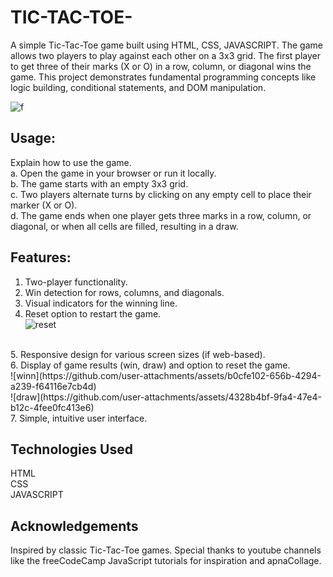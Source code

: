 # TIC-TAC-TOE-
A simple Tic-Tac-Toe game built using HTML, CSS, JAVASCRIPT. The game allows two players to play against each other on a 3x3 grid. The first player to get three of their marks (X or O) in a row, column, or diagonal wins the game. This project demonstrates fundamental programming concepts like logic building, conditional statements, and DOM manipulation.

![f](https://github.com/user-attachments/assets/2770d076-5caa-483b-a401-d3226721d60c)


## Usage:
  Explain how to use the game.<br>
  a. Open the game in your browser or run it locally.<br>
  b. The game starts with an empty 3x3 grid.<br>
  c. Two players alternate turns by clicking on any empty cell to place their marker (X or O).<br>
  d. The game ends when one player gets three marks in a row, column, or diagonal, or when all cells are filled, resulting in a draw.<br>

## Features:
   1. Two-player functionality.<br>
   2. Win detection for rows, columns, and diagonals.
   3. Visual indicators for the winning line.
   4. Reset option to restart the game.<br>  ![reset](https://github.com/user-attachments/assets/879a2347-6860-42de-807a-b9958258412e)
<br>
   5. Responsive design for various screen sizes (if web-based).<br>
   6. Display of game results (win, draw) and option to reset the game.<br>![winn](https://github.com/user-attachments/assets/b0cfe102-656b-4294-a239-f64116e7cb4d)<br>
     ![draw](https://github.com/user-attachments/assets/4328b4bf-9fa4-47e4-b12c-4fee0fc413e6)
      <br>
   7. Simple, intuitive user interface.
      
## Technologies Used
   HTML <br>
   CSS <br>
   JAVASCRIPT <br>

## Acknowledgements
   Inspired by classic Tic-Tac-Toe games. Special thanks to youtube channels like the freeCodeCamp JavaScript tutorials for inspiration and apnaCollage.


